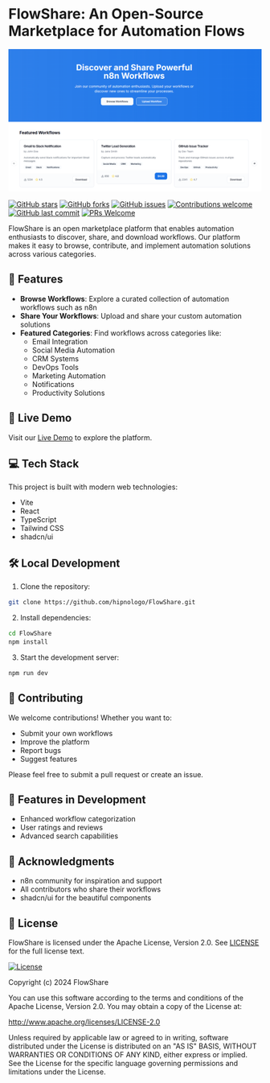 # FlowShare: An Open-Source Marketplace for Automation Flows

![FlowShare Banner](public/og-image.png)

[![GitHub stars](https://img.shields.io/github/stars/hipnologo/FlowShare)](https://github.com/hipnologo/FlowShare/stargazers)
[![GitHub forks](https://img.shields.io/github/forks/hipnologo/FlowShare)](https://github.com/hipnologo/FlowShare/network)
[![GitHub issues](https://img.shields.io/github/issues/hipnologo/FlowShare)](https://github.com/hipnologo/FlowShare/issues)
[![Contributions welcome](https://img.shields.io/badge/contributions-welcome-brightgreen.svg)](https://github.com/hipnologo/FlowShare/issues)
[![GitHub last commit](https://img.shields.io/github/last-commit/hipnologo/FlowShare)](https://github.com/hipnologo/FlowShare/commits/main)
[![PRs Welcome](https://img.shields.io/badge/PRs-welcome-brightgreen.svg)](https://github.com/hipnologo/FlowShare/pulls)

FlowShare is an open marketplace platform that enables automation enthusiasts to discover, share, and download workflows. Our platform makes it easy to browse, contribute, and implement automation solutions across various categories.

## 🌟 Features

- **Browse Workflows**: Explore a curated collection of automation workflows such as n8n
- **Share Your Workflows**: Upload and share your custom automation solutions
- **Featured Categories**: Find workflows across categories like:
  - Email Integration
  - Social Media Automation
  - CRM Systems
  - DevOps Tools
  - Marketing Automation
  - Notifications
  - Productivity Solutions

## 🚀 Live Demo

Visit our [Live Demo](https://flowshare.vercel.app/) to explore the platform.

## 💻 Tech Stack

This project is built with modern web technologies:
- Vite
- React
- TypeScript
- Tailwind CSS
- shadcn/ui

## 🛠️ Local Development

1. Clone the repository:
```bash
git clone https://github.com/hipnologo/FlowShare.git
```

2. Install dependencies:
```bash
cd FlowShare
npm install
```
3. Start the development server:
```bash
npm run dev
```

## 🤝 Contributing
We welcome contributions! Whether you want to:

- Submit your own workflows
- Improve the platform
- Report bugs
- Suggest features

Please feel free to submit a pull request or create an issue.

## 📱 Features in Development
- Enhanced workflow categorization
- User ratings and reviews
- Advanced search capabilities

## 🙏 Acknowledgments
- n8n community for inspiration and support
- All contributors who share their workflows
- shadcn/ui for the beautiful components

## 📄 License

FlowShare is licensed under the Apache License, Version 2.0. See [LICENSE](https://github.com/hipnologo/FlowShare/blob/main/LICENSE) for the full license text.

[![License](https://img.shields.io/badge/License-Apache%202.0-blue.svg)](https://opensource.org/licenses/Apache-2.0)

Copyright (c) 2024 FlowShare

You can use this software according to the terms and conditions of the Apache License, Version 2.0. You may obtain a copy of the License at:

http://www.apache.org/licenses/LICENSE-2.0

Unless required by applicable law or agreed to in writing, software distributed under the License is distributed on an "AS IS" BASIS, WITHOUT WARRANTIES OR CONDITIONS OF ANY KIND, either express or implied. See the License for the specific language governing permissions and limitations under the License.